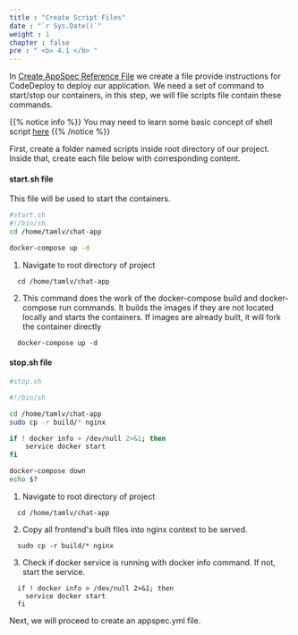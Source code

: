 ```yaml
---
title : "Create Script Files"
date : "`r Sys.Date()`"
weight : 1
chapter : false
pre : " <b> 4.1 </b> "
---
```


In [Create AppSpec Reference File](/4-CreatePipelineComponents/4.2-createcodedeployymlfile/)  we create a file provide instructions for CodeDeploy to deploy our application. We need a set of command to start/stop our containers, in this step, we will file scripts file contain these commands.

{{% notice info %}}
  You may need to learn some basic concept of shell script [here](https://docs.fileformat.com/programming/sh/) 
{{% /notice %}}

First, create a folder named scripts inside root directory of our project. Inside that, create each file below with corresponding content.

#### start.sh file
This file will be used to start the containers.

```bash
#start.sh
#!/bin/sh
cd /home/tamlv/chat-app

docker-compose up -d
```

1. Navigate to root directory of project
```
  cd /home/tamlv/chat-app
```

2. This command does the work of the docker-compose build and docker-compose run commands. It builds the images if they are not located locally and starts the containers. If images are already built, it will fork the container directly
```
  docker-compose up -d
```

#### stop.sh file
```bash
#stop.sh

#!/bin/sh

cd /home/tamlv/chat-app
sudo cp -r build/* nginx

if ! docker info > /dev/null 2>&1; then
    service docker start
fi

docker-compose down
echo $?
```
1. Navigate to root directory of project
```
  cd /home/tamlv/chat-app
```


2. Copy all frontend's built files into nginx context to be served.
```
  sudo cp -r build/* nginx
```

3. Check if docker service is running with docker info command. If not, start the service.
```
  if ! docker info > /dev/null 2>&1; then
    service docker start
  fi
```

Next, we will proceed to create an appspec.yml file.